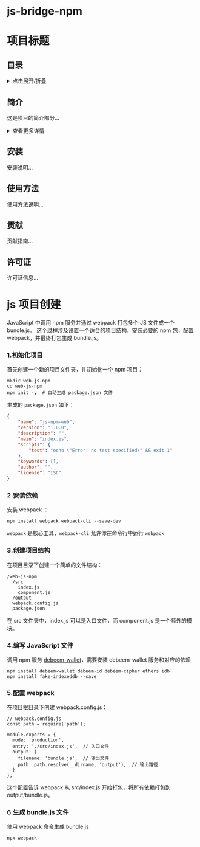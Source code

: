 # js-bridge-npm

# 项目标题

## 目录

<details>
<summary>点击展开/折叠</summary>

- [简介](#简介)
- [安装](#安装)
- [使用方法](#使用方法)
- [贡献](#贡献)
- [许可证](#许可证)

</details>

## 简介

这是项目的简介部分...

<details>
<summary>查看更多详情</summary>

这里是关于项目的更多详细信息，可以包含项目的背景、目标、特性等。

- 特性 1
- 特性 2
- 特性 3

</details>

## 安装

安装说明...

## 使用方法

使用方法说明...

## 贡献

贡献指南...

## 许可证

许可证信息...

# js 项目创建

JavaScript 中调用 npm 服务并通过 webpack 打包多个 JS 文件成一个 bundle.js。
这个过程涉及设置一个适合的项目结构，安装必要的 npm 包，配置 webpack，并最终打包生成 bundle.js。

### 1.初始化项目
首先创建一个新的项目文件夹，并初始化一个 npm 项目：
```shell
mkdir web-js-npm
cd web-js-npm
npm init -y  # 自动生成 package.json 文件
```

生成的 `package.json` 如下：
```json
{
    "name": "js-npm-web",
    "version": "1.0.0",
    "description": "",
    "main": "index.js",
    "scripts": {
        "test": "echo \"Error: no test specified\" && exit 1"
    },
    "keywords": [],
    "author": "",
    "license": "ISC"
}
```

### 2.安装依赖
安装 webpack ：
```shell
npm install webpack webpack-cli --save-dev 
```
`webpack` 是核心工具，`webpack-cli` 允许你在命令行中运行 `webpack`

### 3.创建项目结构
在项目目录下创建一个简单的文件结构：
```shell
/web-js-npm
  /src
    index.js
    component.js
  /output
  webpack.config.js
  package.json
```
在 src 文件夹中，index.js 可以是入口文件，而 component.js 是一个额外的模块。

### 4.编写 JavaScript 文件
调用 npm 服务 [debeem-wallet](https://www.npmjs.com/package/debeem-wallet)，需要安装 debeem-wallet 服务和对应的依赖
```shell
npm install debeem-wallet debeem-id debeem-cipher ethers idb
npm install fake-indexeddb --save
```

### 5.配置 webpack
在项目根目录下创建 webpack.config.js：
```shell
// webpack.config.js
const path = require('path');

module.exports = {
  mode: 'production',
  entry: './src/index.js',  // 入口文件
  output: {
    filename: 'bundle.js',  // 输出文件
    path: path.resolve(__dirname, 'output'),  // 输出路径
  }
};
```
这个配置告诉 webpack 从 src/index.js 开始打包，将所有依赖打包到 output/bundle.js。

### 6.生成 bundle.js 文件
使用 webpack 命令生成 bundle.js
```shell
npx webpack 
```


